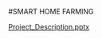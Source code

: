 #SMART HOME FARMING

[Project_Description.pptx](https://github.com/AmanAgrahari97/Smart_Farmer-Code/files/7394033/Project_Description.pptx)
